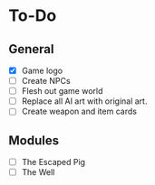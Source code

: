 # To-Do

## General
- [x] Game logo
- [ ] Create NPCs
- [ ] Flesh out game world
- [ ] Replace all AI art with original art.
- [ ] Create weapon and item cards

## Modules
- [ ] The Escaped Pig
- [ ] The Well
